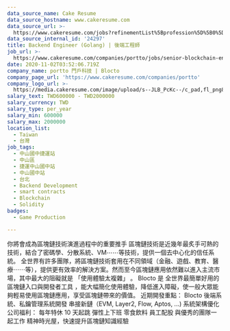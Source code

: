 ```yaml
---
data_source_name: Cake Resume
data_source_hostname: www.cakeresume.com
data_source_url: >-
  https://www.cakeresume.com/jobs?refinementList%5Bprofession%5D%5B0%5D=game-production&range%5Bsalary_range%5D%5Bmin%5D=100000
data_source_internal_id: '24297'
title: Backend Engineer (Golang) | 後端工程師
job_url: >-
  https://www.cakeresume.com/companies/portto/jobs/senior-blockchain-engineer-golang
date: 2020-11-02T03:52:06.719Z
company_name: portto 門戶科技 | Blocto
company_page_url: 'https://www.cakeresume.com/companies/portto'
company_logo_url: >-
  https://media.cakeresume.com/image/upload/s--JLB_PcKc--/c_pad,fl_png8,h_200,w_200/v1671585712/whc1srb2o0bd5asmlqnz.png
salary_text: TWD600000 - TWD2000000
salary_currency: TWD
salary_type: per_year
salary_min: 600000
salary_max: 2000000
location_list:
  - Taiwan
  - 台灣
job_tags:
  - 中山國中捷運站
  - 中山區
  - 捷運中山國中站
  - 中山國中站
  - 台北
  - Backend Development
  - smart contracts
  - Blockchain
  - Solidity
badges:
  - Game Production

---
```


你將會成為區塊鏈技術演進過程中的重要推手 區塊鏈技術是近幾年最炙手可熱的技術，結合了密碼學、分散系統、VM⋯⋯等技術，提供一個去中心化的信任系統。 全世界有許多團隊，將區塊鏈技術套用在不同領域（金融、遊戲、教育、醫療⋯⋯等），提供更有效率的解決方案。然而至今區塊鏈應用依然難以進入主流市場，其中最大的阻礙就是 「使用體驗太複雜」 。 Blocto 是 全世界最簡單好用的區塊鏈入口與開發者工具 ，能大幅簡化使用體驗，降低進入障礙，使一般大眾能夠輕易使用區塊鏈應用，享受區塊鏈帶來的價值。 近期開發重點： Blocto 後端系統、私鑰管理系統開發 串接新鏈（EVM, Layer2, Flow, Aptos, ...) 系統架構優化 公司福利： 每年特休 10 天起跳 彈性上下班 零食飲料 員工配股 與優秀的團隊一起工作 精神時光屋，快速提升區塊鏈知識經驗